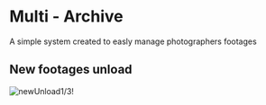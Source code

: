 # Multi - Archive
A simple system created to easly manage photographers footages

## New footages unload
![newUnload1/3!](images\newUnloading1outof3)